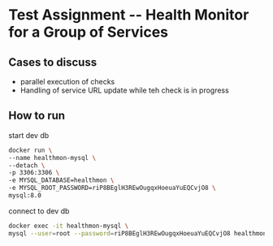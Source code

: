 # Test Assignment -- Health Monitor for a Group of Services

## Cases to discuss

* parallel execution of checks
* Handling of service URL update while teh check is in progress 

## How to run

start dev db

```bash
docker run \
--name healthmon-mysql \
--detach \
-p 3306:3306 \
-e MYSQL_DATABASE=healthmon \
-e MYSQL_ROOT_PASSWORD=riP8BEglH3REwOugqxHoeuaYuEQCvjO8 \
mysql:8.0
```

connect to dev db

```bash
docker exec -it healthmon-mysql \
mysql --user=root --password=riP8BEglH3REwOugqxHoeuaYuEQCvjO8 healthmon
```